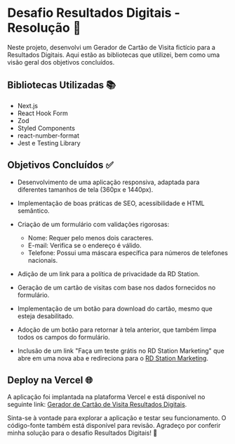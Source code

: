 # Desafio Resultados Digitais - Resolução 🚀

Neste projeto, desenvolvi um Gerador de Cartão de Visita fictício para a Resultados Digitais. Aqui estão as bibliotecas que utilizei, bem como uma visão geral dos objetivos concluídos.

## Bibliotecas Utilizadas 📚

- Next.js
- React Hook Form
- Zod
- Styled Components
- react-number-format
- Jest e Testing Library

## Objetivos Concluídos ✅

- Desenvolvimento de uma aplicação responsiva, adaptada para diferentes tamanhos de tela (360px e 1440px).

- Implementação de boas práticas de SEO, acessibilidade e HTML semântico.

- Criação de um formulário com validações rigorosas:

  - Nome: Requer pelo menos dois caracteres.
  - E-mail: Verifica se o endereço é válido.
  - Telefone: Possui uma máscara específica para números de telefones nacionais.

- Adição de um link para a política de privacidade da RD Station.

- Geração de um cartão de visitas com base nos dados fornecidos no formulário.

- Implementação de um botão para download do cartão, mesmo que esteja desabilitado.

- Adoção de um botão para retornar à tela anterior, que também limpa todos os campos do formulário.

- Inclusão de um link "Faça um teste grátis no RD Station Marketing" que abre em uma nova aba e redireciona para o [RD Station Marketing](https://app.rdstation.com.br/signup).

## Deploy na Vercel 🌐

A aplicação foi implantada na plataforma Vercel e está disponível no seguinte link: [Gerador de Cartão de Visita Resultados Digitais](https://resultados-digitais-cappellotto.vercel.app/).

Sinta-se à vontade para explorar a aplicação e testar seu funcionamento. O código-fonte também está disponível para revisão. Agradeço por conferir minha solução para o desafio Resultados Digitais! 🙌
